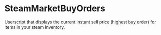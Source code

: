 # SteamMarketBuyOrders
Userscript that displays the current instant sell price (highest buy order) for items in your steam inventory.
